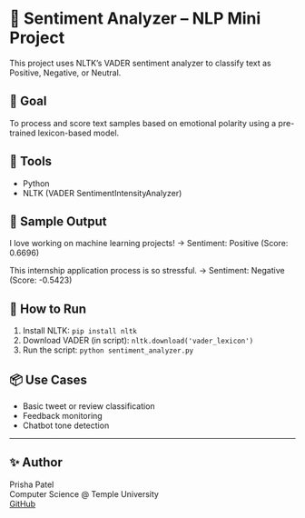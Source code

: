 # 💬 Sentiment Analyzer – NLP Mini Project

This project uses NLTK’s VADER sentiment analyzer to classify text as Positive, Negative, or Neutral.

## 🧠 Goal
To process and score text samples based on emotional polarity using a pre-trained lexicon-based model.

## 🔧 Tools
- Python
- NLTK (VADER SentimentIntensityAnalyzer)

## 📝 Sample Output
I love working on machine learning projects!
→ Sentiment: Positive (Score: 0.6696)

This internship application process is so stressful.
→ Sentiment: Negative (Score: -0.5423)

## 🚀 How to Run
1. Install NLTK: `pip install nltk`
2. Download VADER (in script): `nltk.download('vader_lexicon')`
3. Run the script: `python sentiment_analyzer.py`

## 📦 Use Cases
- Basic tweet or review classification
- Feedback monitoring
- Chatbot tone detection

---

## ✨ Author
Prisha Patel  
Computer Science @ Temple University  
[GitHub](https://github.com/Prisha0503)
